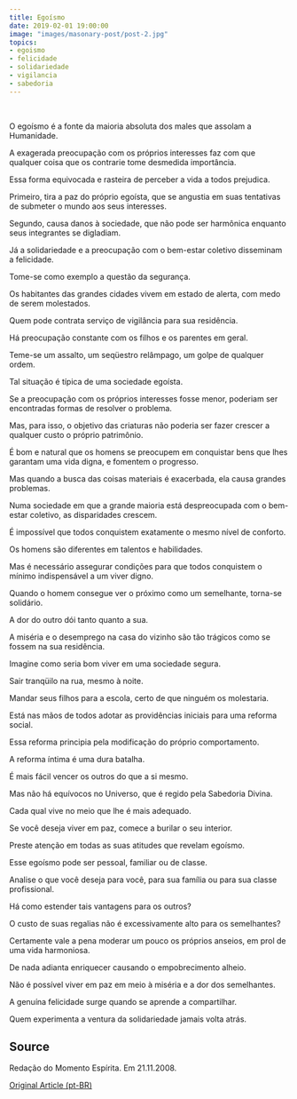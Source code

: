 ```yaml
---
title: Egoísmo
date: 2019-02-01 19:00:00
image: "images/masonary-post/post-2.jpg"
topics: 
- egoismo
- felicidade
- solidariedade
- vigilancia
- sabedoria
---
```

 

O egoísmo é a fonte da maioria absoluta dos males que assolam a Humanidade.

A exagerada preocupação com os próprios interesses faz com que qualquer coisa
que os contrarie tome desmedida importância.

Essa forma equivocada e rasteira de perceber a vida a todos prejudica.

Primeiro, tira a paz do próprio egoísta, que se angustia em suas tentativas de
submeter o mundo aos seus interesses.

Segundo, causa danos à sociedade, que não pode ser harmônica enquanto seus
integrantes se digladiam.

Já a solidariedade e a preocupação com o bem-estar coletivo disseminam a
felicidade.

Tome-se como exemplo a questão da segurança.

Os habitantes das grandes cidades vivem em estado de alerta, com medo de serem
molestados.

Quem pode contrata serviço de vigilância para sua residência.

Há preocupação constante com os filhos e os parentes em geral.

Teme-se um assalto, um seqüestro relâmpago, um golpe de qualquer ordem.

Tal situação é típica de uma sociedade egoísta.

Se a preocupação com os próprios interesses fosse menor, poderiam ser
encontradas formas de resolver o problema.

Mas, para isso, o objetivo das criaturas não poderia ser fazer crescer a
qualquer custo o próprio patrimônio.

É bom e natural que os homens se preocupem em conquistar bens que lhes garantam
uma vida digna, e fomentem o progresso.

Mas quando a busca das coisas materiais é exacerbada, ela causa grandes
problemas.

Numa sociedade em que a grande maioria está despreocupada com o bem-estar
coletivo, as disparidades crescem.

É impossível que todos conquistem exatamente o mesmo nível de conforto.

Os homens são diferentes em talentos e habilidades.

Mas é necessário assegurar condições para que todos conquistem o mínimo
indispensável a um viver digno.

Quando o homem consegue ver o próximo como um semelhante, torna-se solidário.

A dor do outro dói tanto quanto a sua.

A miséria e o desemprego na casa do vizinho são tão trágicos como se fossem na
sua residência.

Imagine como seria bom viver em uma sociedade segura.

Sair tranqüilo na rua, mesmo à noite.

Mandar seus filhos para a escola, certo de que ninguém os molestaria.

Está nas mãos de todos adotar as providências iniciais para uma reforma social.

Essa reforma principia pela modificação do próprio comportamento.

A reforma íntima é uma dura batalha.

É mais fácil vencer os outros do que a si mesmo.

Mas não há equívocos no Universo, que é regido pela Sabedoria Divina.

Cada qual vive no meio que lhe é mais adequado.

Se você deseja viver em paz, comece a burilar o seu interior.

Preste atenção em todas as suas atitudes que revelam egoísmo.

Esse egoísmo pode ser pessoal, familiar ou de classe.

Analise o que você deseja para você, para sua família ou para sua classe
profissional.

Há como estender tais vantagens para os outros?

O custo de suas regalias não é excessivamente alto para os semelhantes?

Certamente vale a pena moderar um pouco os próprios anseios, em prol de uma
vida harmoniosa.

De nada adianta enriquecer causando o empobrecimento alheio.

Não é possível viver em paz em meio à miséria e a dor dos semelhantes.

A genuína felicidade surge quando se aprende a compartilhar.

Quem experimenta a ventura da solidariedade jamais volta atrás.

## Source
Redação do Momento Espírita.
Em 21.11.2008.



[Original Article (pt-BR)](http://www.momento.com.br/pt/ler_texto.php?id=1368)
